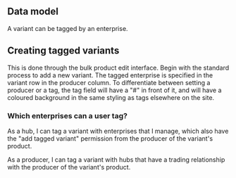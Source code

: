 ## Data model

A variant can be tagged by an enterprise.


## Creating tagged variants

This is done through the bulk product edit interface.
Begin with the standard process to add a new variant.
The tagged enterprise is specified in the variant row in the producer column.
To differentiate between setting a producer or a tag, the tag field will have a "#" in front of it, and will have a coloured background in the same styling as tags elsewhere on the site.


### Which enterprises can a user tag?

As a hub, I can tag a variant with enterprises that I manage, which also have the "add tagged variant" permission from the producer of the variant's product.

As a producer, I can tag a variant with hubs that have a trading relationship with the producer of the variant's product.


